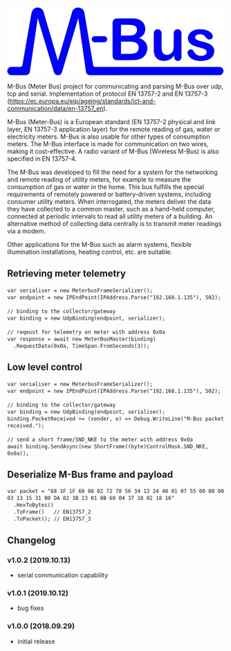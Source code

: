 ![record screenshot](MBusLogo240.jpg)

M-Bus (Meter Bus) project for communicating and parsing M-Bus over udp, tcp and serial. Implementation of protocol EN 13757-2 and EN 13757-3 (https://ec.europa.eu/eip/ageing/standards/ict-and-communication/data/en-13757_en). 

M-Bus (Meter-Bus) is a European standard (EN 13757-2 physical and link layer, EN 13757-3 application layer) for the remote reading of gas, water or electricity meters. M-Bus is also usable for other types of consumption meters. The M-Bus interface is made for communication on two wires, making it cost-effective. A radio variant of M-Bus (Wireless M-Bus) is also specified in EN 13757-4.

The M-Bus was developed to fill the need for a system for the networking and remote reading of utility meters, for example to measure the consumption of gas or water in the home. This bus fulfills the special requirements of remotely powered or battery-driven systems, including consumer utility meters. When interrogated, the meters deliver the data they have collected to a common master, such as a hand-held computer, connected at periodic intervals to read all utility meters of a building. An alternative method of collecting data centrally is to transmit meter readings via a modem.

Other applications for the M-Bus such as alarm systems, flexible illumination installations, heating control, etc. are suitable.

## Retrieving meter telemetry

```
var serialiser = new MeterbusFrameSerializer();
var endpoint = new IPEndPoint(IPAddress.Parse("192.168.1.135"), 502);

// binding to the collector/gateway
var binding = new UdpBinding(endpoint, serializer);

// reqeust for telemetry on meter with address 0x0a
var response = await new MeterBusMaster(binding)
  .RequestData(0x0a, TimeSpan.FromSeconds(3));
```

## Low level control

```
var serialiser = new MeterbusFrameSerializer();
var endpoint = new IPEndPoint(IPAddress.Parse("192.168.1.135"), 502);

// binding to the collector/gateway
var binding = new UdpBinding(endpoint, serialiser);
binding.PacketReceived += (sender, e) => Debug.WriteLine("M-Bus packet received.");
    
// send a short frame/SND_NKE to the meter with address 0x0a
await binding.SendAsync(new ShortFrame((byte)ControlMask.SND_NKE, 0x0a));
```

## Deserialize M-Bus frame and payload

```
var packet = "68 1F 1F 68 08 02 72 78 56 34 12 24 40 01 07 55 00 00 00 03 13 15 31 00 DA 02 3B 13 01 8B 60 04 37 18 02 18 16"
  .HexToBytes()
  .ToFrame()   // EN13757_2
  .ToPacket(); // EN13757_3
```

## Changelog

### v1.0.2 (2019.10.13)
* serial communication capability

### v1.0.1 (2019.10.12)
* bug fixes

### v1.0.0 (2018.09.29)
* initial release

